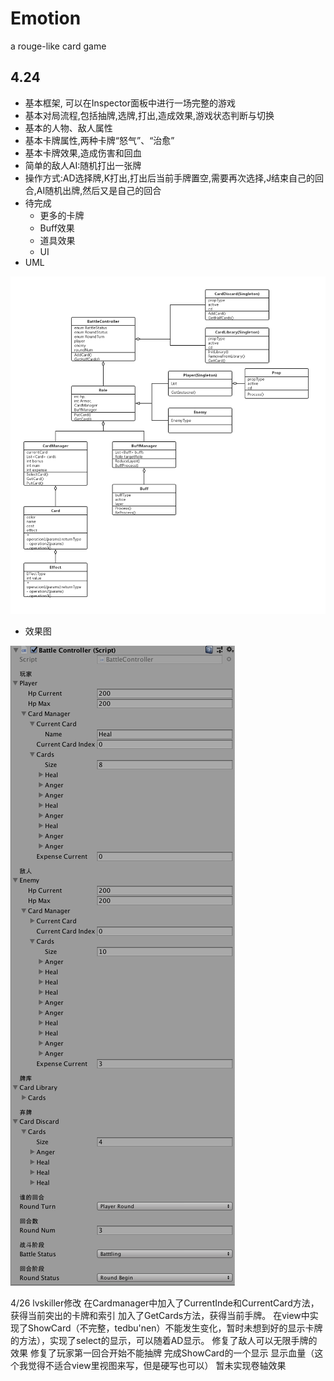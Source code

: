 ﻿# Emotion
a rouge-like card game


## 4.24
 - 基本框架, 可以在Inspector面板中进行一场完整的游戏
 - 基本对局流程,包括抽牌,选牌,打出,造成效果,游戏状态判断与切换
 - 基本的人物、敌人属性
 - 基本卡牌属性,两种卡牌“怒气”、“治愈”
 - 基本卡牌效果,造成伤害和回血
 - 简单的敌人AI:随机打出一张牌
 - 操作方式:AD选择牌,K打出,打出后当前手牌置空,需要再次选择,J结束自己的回合,AI随机出牌,然后又是自己的回合
 - 待完成
 	- 更多的卡牌
 	- Buff效果
 	- 道具效果
 	- UI 
 - UML
 
  ![](https://raw.githubusercontent.com/Nagisa3113/Emotion/master/Emotion.jpg)
 	
 - 效果图
 
 ![](https://raw.githubusercontent.com/Nagisa3113/Emotion/master/inspector.png) 


4/26 lvskiller修改
    在Cardmanager中加入了CurrentInde和CurrentCard方法，获得当前突出的卡牌和索引
                   加入了GetCards方法，获得当前手牌。
    在view中实现了ShowCard（不完整，tedbu'nen）不能发生变化，暂时未想到好的显示卡牌的方法），实现了select的显示，可以随着AD显示。
    修复了敌人可以无限手牌的效果
    修复了玩家第一回合开始不能抽牌
    完成ShowCard的一个显示
    显示血量（这个我觉得不适合view里视图来写，但是硬写也可以）
    暂未实现卷轴效果
    
    
                
